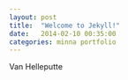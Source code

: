 ```yaml
---
layout: post
title:  "Welcome to Jekyll!"
date:   2014-02-10 00:35:00
categories: minna portfolio
---
```


Van Helleputte